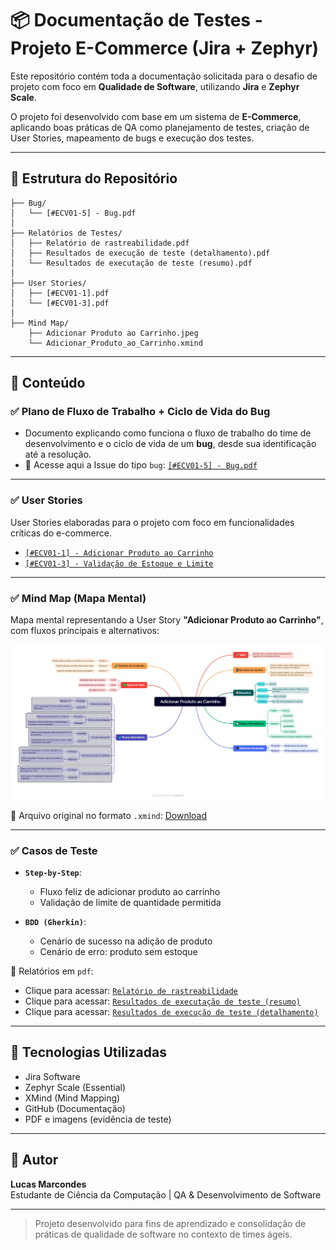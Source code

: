 # 📦 Documentação de Testes - Projeto E-Commerce (Jira + Zephyr)

Este repositório contém toda a documentação solicitada para o desafio de projeto com foco em **Qualidade de Software**, utilizando **Jira** e **Zephyr Scale**.

O projeto foi desenvolvido com base em um sistema de **E-Commerce**, aplicando boas práticas de QA como planejamento de testes, criação de User Stories, mapeamento de bugs e execução dos testes. 

---

## 📁 Estrutura do Repositório

```
├── Bug/
│   └── [#ECV01-5] - Bug.pdf
│
├── Relatórios de Testes/
│   ├── Relatório de rastreabilidade.pdf
│   ├── Resultados de execução de teste (detalhamento).pdf
│   └── Resultados de executação de teste (resumo).pdf
│
├── User Stories/
│   ├── [#ECV01-1].pdf
│   └── [#ECV01-3].pdf
│
├── Mind Map/
    ├── Adicionar Produto ao Carrinho.jpeg
    └── Adicionar_Produto_ao_Carrinho.xmind
```

---

## 📑 Conteúdo

### ✅ Plano de Fluxo de Trabalho + Ciclo de Vida do Bug
- Documento explicando como funciona o fluxo de trabalho do time de desenvolvimento e o ciclo de vida de um **bug**, desde sua identificação até a resolução.
- 📄 Acesse aqui a Issue do tipo `bug`: [`[#ECV01-5] - Bug.pdf`](https://github.com/Lucas-RM/qa-docs-ecommerce-jira/blob/main/Bug/ECV01-5%20-%20Bug.pdf)

---

### ✅ User Stories
User Stories elaboradas para o projeto com foco em funcionalidades críticas do e-commerce.

- [`[#ECV01-1] - Adicionar Produto ao Carrinho`](https://github.com/Lucas-RM/qa-docs-ecommerce-jira/blob/main/User%20Stories/%5B%23ECV01-1%5D.pdf) 
- [`[#ECV01-3] - Validação de Estoque e Limite`](https://github.com/Lucas-RM/qa-docs-ecommerce-jira/blob/main/User%20Stories/%5B%23ECV01-3%5D.pdf)

---

### ✅ Mind Map (Mapa Mental)
Mapa mental representando a User Story **"Adicionar Produto ao Carrinho"**, com fluxos principais e alternativos:

![Visualização](https://github.com/Lucas-RM/qa-docs-ecommerce-jira/blob/main/Mind%20Map/Adicionar%20Produto%20ao%20Carrinho.jpeg)

📌 Arquivo original no formato `.xmind`: [Download](https://github.com/Lucas-RM/qa-docs-ecommerce-jira/blob/main/Mind%20Map/Adicionar_Produto_ao_Carrinho.xmind)

---

### ✅ Casos de Teste
- **`Step-by-Step`**:
  - Fluxo feliz de adicionar produto ao carrinho
  - Validação de limite de quantidade permitida

- **`BDD (Gherkin)`**:
  - Cenário de sucesso na adição de produto
  - Cenário de erro: produto sem estoque

📄 Relatórios em `pdf`:
- Clique para acessar: [`Relatório de rastreabilidade`](https://github.com/Lucas-RM/qa-docs-ecommerce-jira/blob/main/Relat%C3%B3rios%20dos%20Testes/Relat%C3%B3rio%20de%20rastreabilidade.pdf)
- Clique para acessar: [`Resultados de executação de teste (resumo)`](https://github.com/Lucas-RM/qa-docs-ecommerce-jira/blob/main/Relat%C3%B3rios%20dos%20Testes/Resultados%20de%20executa%C3%A7%C3%A3o%20de%20teste%20(resumo).pdf)
- Clique para acessar: [`Resultados de execução de teste (detalhamento)`](https://github.com/Lucas-RM/qa-docs-ecommerce-jira/blob/main/Relat%C3%B3rios%20dos%20Testes/Resultados%20de%20execu%C3%A7%C3%A3o%20de%20teste%20(detalhamento).pdf)

---

## 🚀 Tecnologias Utilizadas

- Jira Software
- Zephyr Scale (Essential)
- XMind (Mind Mapping)
- GitHub (Documentação)
- PDF e imagens (evidência de teste)

---

## 🧠 Autor

**Lucas Marcondes**  
Estudante de Ciência da Computação | QA & Desenvolvimento de Software  

---

> Projeto desenvolvido para fins de aprendizado e consolidação de práticas de qualidade de software no contexto de times ágeis.
